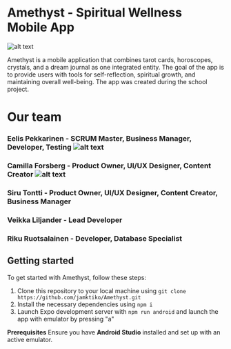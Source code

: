 # Amethyst - Spiritual Wellness Mobile App

![alt text](https://i.imgur.com/fjbon6R.gif)

Amethyst is a mobile application that combines tarot cards, horoscopes, crystals, and a dream journal as one integrated entity. The goal of the app is to provide users with tools for self-reflection, spiritual growth, and maintaining overall well-being. The app was created during the school project.

# Our team

### Eelis Pekkarinen - SCRUM Master, Business Manager, Developer, Testing ![alt text](https://i.imgur.com/PwPZzdt.gif)

### Camilla Forsberg - Product Owner, UI/UX Designer, Content Creator ![alt text](https://i.imgur.com/PwPZzdt.gif)

### Siru Tontti - Product Owner, UI/UX Designer, Content Creator, Business Manager

### Veikka Liljander - Lead Developer

### Riku Ruotsalainen - Developer, Database Specialist

## Getting started

To get started with Amethyst, follow these steps:

1. Clone this repository to your local machine using `git clone https://github.com/jamktiko/Amethyst.git`
2. Install the necessary dependencies using `npm i`
3. Launch Expo development server with `npm run android` and launch the app with emulator by pressing "a"

**Prerequisites**
Ensure you have **Android Studio** installed and set up with an active emulator.
